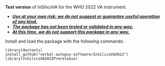 **Test version** of InSilicoVA for the WHO 2022 VA instrument. 


* <ins>**_Use at your own risk: we do not suggest or guarantee useful operation of any kind._**</ins>
* <ins>**_The package has not been tested or validated in any way._**</ins>
* <ins>**_At this time, we do not support this package in any way._**</ins>

Install and load the package with the following commands:

```
library(devtools)
install_github("verbal-autopsy-software/InSilicoVA2022")
library(InSilicoVA2022Prerelease)
```
